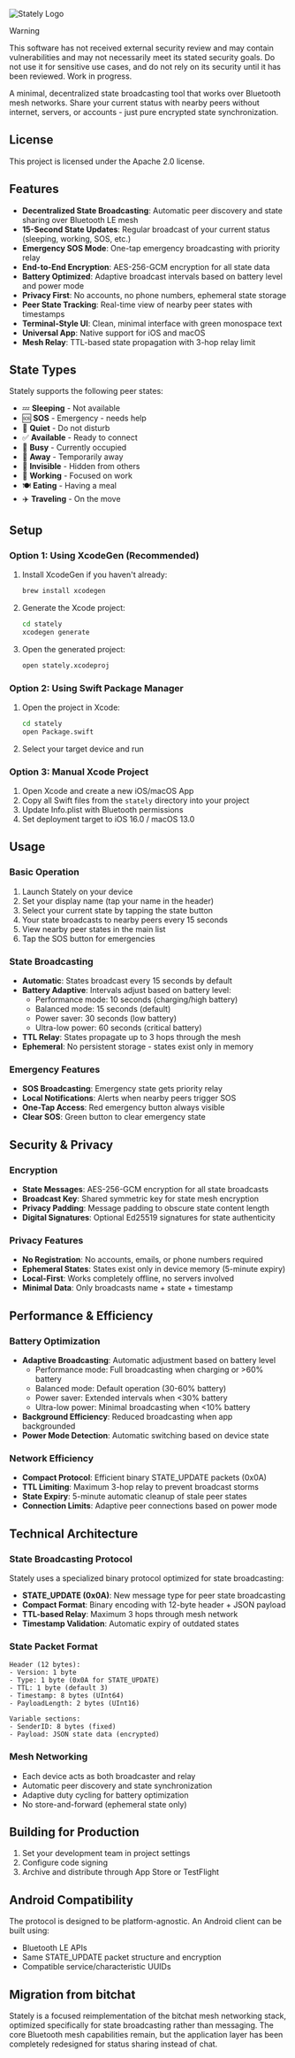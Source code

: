 ![Stately Logo](https://i.postimg.cc/hjfBp3zp/stately.png)


> [!WARNING]
> This software has not received external security review and may contain vulnerabilities and may not necessarily meet its stated security goals. Do not use it for sensitive use cases, and do not rely on its security until it has been reviewed. Work in progress.

A minimal, decentralized state broadcasting tool that works over Bluetooth mesh networks. Share your current status with nearby peers without internet, servers, or accounts - just pure encrypted state synchronization.

## License

This project is licensed under the Apache 2.0 license.

## Features

- **Decentralized State Broadcasting**: Automatic peer discovery and state sharing over Bluetooth LE mesh
- **15-Second State Updates**: Regular broadcast of your current status (sleeping, working, SOS, etc.)
- **Emergency SOS Mode**: One-tap emergency broadcasting with priority relay
- **End-to-End Encryption**: AES-256-GCM encryption for all state data
- **Battery Optimized**: Adaptive broadcast intervals based on battery level and power mode
- **Privacy First**: No accounts, no phone numbers, ephemeral state storage
- **Peer State Tracking**: Real-time view of nearby peer states with timestamps
- **Terminal-Style UI**: Clean, minimal interface with green monospace text
- **Universal App**: Native support for iOS and macOS
- **Mesh Relay**: TTL-based state propagation with 3-hop relay limit

## State Types

Stately supports the following peer states:

- 💤 **Sleeping** - Not available
- 🆘 **SOS** - Emergency - needs help
- 🔴 **Quiet** - Do not disturb  
- ✅ **Available** - Ready to connect
- 🔶 **Busy** - Currently occupied
- 🏃 **Away** - Temporarily away
- 👻 **Invisible** - Hidden from others
- 💼 **Working** - Focused on work
- 🍽️ **Eating** - Having a meal
- ✈️ **Traveling** - On the move

## Setup

### Option 1: Using XcodeGen (Recommended)

1. Install XcodeGen if you haven't already:
   ```bash
   brew install xcodegen
   ```

2. Generate the Xcode project:
   ```bash
   cd stately
   xcodegen generate
   ```

3. Open the generated project:
   ```bash
   open stately.xcodeproj
   ```

### Option 2: Using Swift Package Manager

1. Open the project in Xcode:
   ```bash
   cd stately
   open Package.swift
   ```

2. Select your target device and run

### Option 3: Manual Xcode Project

1. Open Xcode and create a new iOS/macOS App
2. Copy all Swift files from the `stately` directory into your project
3. Update Info.plist with Bluetooth permissions
4. Set deployment target to iOS 16.0 / macOS 13.0

## Usage

### Basic Operation

1. Launch Stately on your device
2. Set your display name (tap your name in the header)
3. Select your current state by tapping the state button
4. Your state broadcasts to nearby peers every 15 seconds
5. View nearby peer states in the main list
6. Tap the SOS button for emergencies

### State Broadcasting

- **Automatic**: States broadcast every 15 seconds by default
- **Battery Adaptive**: Intervals adjust based on battery level:
  - Performance mode: 10 seconds (charging/high battery)
  - Balanced mode: 15 seconds (default)
  - Power saver: 30 seconds (low battery)
  - Ultra-low power: 60 seconds (critical battery)
- **TTL Relay**: States propagate up to 3 hops through the mesh
- **Ephemeral**: No persistent storage - states exist only in memory

### Emergency Features

- **SOS Broadcasting**: Emergency state gets priority relay
- **Local Notifications**: Alerts when nearby peers trigger SOS
- **One-Tap Access**: Red emergency button always visible
- **Clear SOS**: Green button to clear emergency state

## Security & Privacy

### Encryption
- **State Messages**: AES-256-GCM encryption for all state broadcasts
- **Broadcast Key**: Shared symmetric key for state mesh encryption
- **Privacy Padding**: Message padding to obscure state content length
- **Digital Signatures**: Optional Ed25519 signatures for state authenticity

### Privacy Features
- **No Registration**: No accounts, emails, or phone numbers required
- **Ephemeral States**: States exist only in device memory (5-minute expiry)
- **Local-First**: Works completely offline, no servers involved
- **Minimal Data**: Only broadcasts name + state + timestamp

## Performance & Efficiency

### Battery Optimization
- **Adaptive Broadcasting**: Automatic adjustment based on battery level
  - Performance mode: Full broadcasting when charging or >60% battery
  - Balanced mode: Default operation (30-60% battery)  
  - Power saver: Extended intervals when <30% battery
  - Ultra-low power: Minimal broadcasting when <10% battery
- **Background Efficiency**: Reduced broadcasting when app backgrounded
- **Power Mode Detection**: Automatic switching based on device state

### Network Efficiency
- **Compact Protocol**: Efficient binary STATE_UPDATE packets (0x0A)
- **TTL Limiting**: Maximum 3-hop relay to prevent broadcast storms
- **State Expiry**: 5-minute automatic cleanup of stale peer states
- **Connection Limits**: Adaptive peer connections based on power mode

## Technical Architecture

### State Broadcasting Protocol
Stately uses a specialized binary protocol optimized for state broadcasting:
- **STATE_UPDATE (0x0A)**: New message type for peer state broadcasting
- **Compact Format**: Binary encoding with 12-byte header + JSON payload
- **TTL-based Relay**: Maximum 3 hops through mesh network
- **Timestamp Validation**: Automatic expiry of outdated states

### State Packet Format
```
Header (12 bytes):
- Version: 1 byte
- Type: 1 byte (0x0A for STATE_UPDATE)  
- TTL: 1 byte (default 3)
- Timestamp: 8 bytes (UInt64)
- PayloadLength: 2 bytes (UInt16)

Variable sections:
- SenderID: 8 bytes (fixed)
- Payload: JSON state data (encrypted)
```

### Mesh Networking
- Each device acts as both broadcaster and relay
- Automatic peer discovery and state synchronization
- Adaptive duty cycling for battery optimization
- No store-and-forward (ephemeral state only)

## Building for Production

1. Set your development team in project settings
2. Configure code signing
3. Archive and distribute through App Store or TestFlight

## Android Compatibility

The protocol is designed to be platform-agnostic. An Android client can be built using:
- Bluetooth LE APIs
- Same STATE_UPDATE packet structure and encryption
- Compatible service/characteristic UUIDs

## Migration from bitchat

Stately is a focused reimplementation of the bitchat mesh networking stack, optimized specifically for state broadcasting rather than messaging. The core Bluetooth mesh capabilities remain, but the application layer has been completely redesigned for status sharing instead of chat.
